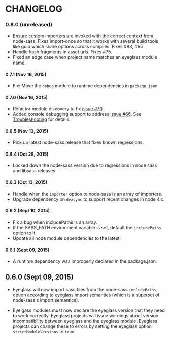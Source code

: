 # CHANGELOG

### 0.8.0 (unreleased)

* Ensure custom importers are invoked with the correct context from
  node-sass. Fixes import-once so that it works with several build tools
  like gulp which share options across compiles. Fixes #83, #65
* Handle hash fragments in asset urls. Fixes #75.
* Fixed an edge case when project name matches an eyeglass module name.

#### 0.7.1 (Nov 16, 2015)

* Fix: Move the `debug` module to runtime dependencies in `package.json`.

#### 0.7.0 (Nov 16, 2015)

* Refactor module discovery to fix [issue #70](https://github.com/sass-eyeglass/eyeglass/issues/70).
* Added console debugging support to address [issue #66](https://github.com/sass-eyeglass/eyeglass/issues/66).
  See [Troubleshooting](TROUBLESHOOTING.md) for details.

#### 0.6.5 (Nov 13, 2015)

* Pick up latest node-sass release that fixes known regressions.

#### 0.6.4 (Oct 28, 2015)

* Locked down the node-sass version due to regressions in node sass and
  libsass releases.

#### 0.6.3 (Oct 13, 2015)

* Handle when the `importer` option to node-sass is an array of
  importers.
* Upgrade dependency on `deasync` to support recent changes in node 4.x.

#### 0.6.2 (Sept 10, 2015)

* Fix a bug when includePaths is an array.
* If the SASS_PATH environment variable is set, default the
  `includePaths` option to it.
* Update all node module dependencies to the latest.

#### 0.6.1 (Sept 09, 2015)

* A runtime dependency was improperly declared in the package.json.

## 0.6.0 (Sept 09, 2015)

* Eyeglass will now import sass files from the node-sass `includePaths` option
  according to eyeglass import semantics (which is a superset of
  node-sass's import semantics).

* Eyelgass modules must now declare the eyeglass version that they need
  to work correctly. Eyeglass projects will issue warnings about
  version incompatibility between eyeglass and the eyeglass module.
  Eyeglass projects can change these to errors by setting
  the eyeglass option `strictModuleVersions` to `true`.
